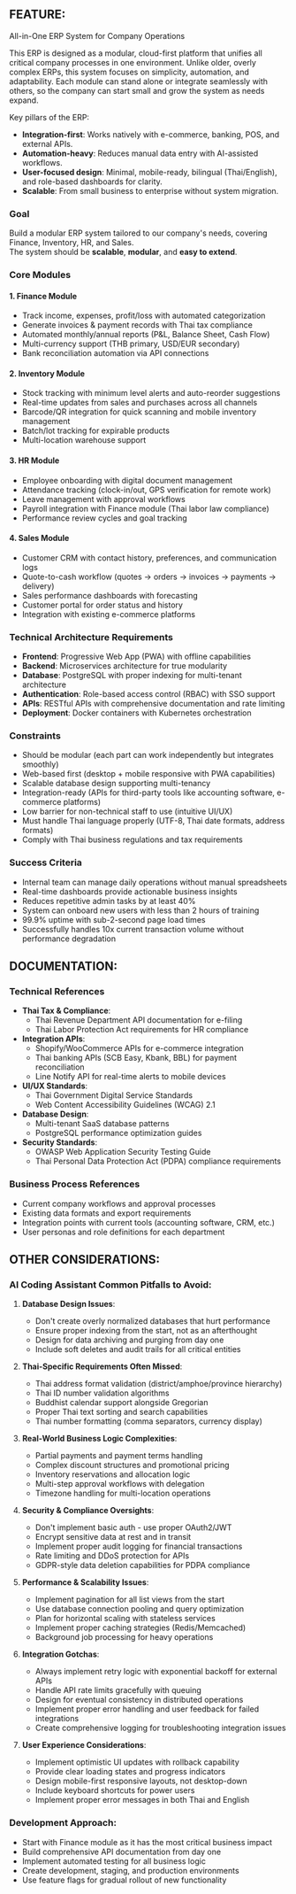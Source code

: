 ## FEATURE:
All-in-One ERP System for Company Operations

This ERP is designed as a modular, cloud-first platform that unifies all critical company processes in one environment. Unlike older, overly complex ERPs, this system focuses on simplicity, automation, and adaptability. Each module can stand alone or integrate seamlessly with others, so the company can start small and grow the system as needs expand.

Key pillars of the ERP:
- **Integration-first**: Works natively with e-commerce, banking, POS, and external APIs.
- **Automation-heavy**: Reduces manual data entry with AI-assisted workflows.
- **User-focused design**: Minimal, mobile-ready, bilingual (Thai/English), and role-based dashboards for clarity.
- **Scalable**: From small business to enterprise without system migration.

### Goal
Build a modular ERP system tailored to our company's needs, covering Finance, Inventory, HR, and Sales.  
The system should be **scalable**, **modular**, and **easy to extend**.

### Core Modules

#### 1. Finance Module
- Track income, expenses, profit/loss with automated categorization
- Generate invoices & payment records with Thai tax compliance
- Automated monthly/annual reports (P&L, Balance Sheet, Cash Flow)
- Multi-currency support (THB primary, USD/EUR secondary)
- Bank reconciliation automation via API connections

#### 2. Inventory Module  
- Stock tracking with minimum level alerts and auto-reorder suggestions
- Real-time updates from sales and purchases across all channels
- Barcode/QR integration for quick scanning and mobile inventory management
- Batch/lot tracking for expirable products
- Multi-location warehouse support

#### 3. HR Module
- Employee onboarding with digital document management
- Attendance tracking (clock-in/out, GPS verification for remote work)
- Leave management with approval workflows
- Payroll integration with Finance module (Thai labor law compliance)
- Performance review cycles and goal tracking

#### 4. Sales Module
- Customer CRM with contact history, preferences, and communication logs
- Quote-to-cash workflow (quotes → orders → invoices → payments → delivery)
- Sales performance dashboards with forecasting
- Customer portal for order status and history
- Integration with existing e-commerce platforms

### Technical Architecture Requirements
- **Frontend**: Progressive Web App (PWA) with offline capabilities
- **Backend**: Microservices architecture for true modularity
- **Database**: PostgreSQL with proper indexing for multi-tenant architecture
- **Authentication**: Role-based access control (RBAC) with SSO support
- **APIs**: RESTful APIs with comprehensive documentation and rate limiting
- **Deployment**: Docker containers with Kubernetes orchestration

### Constraints
- Should be modular (each part can work independently but integrates smoothly)
- Web-based first (desktop + mobile responsive with PWA capabilities)
- Scalable database design supporting multi-tenancy
- Integration-ready (APIs for third-party tools like accounting software, e-commerce platforms)
- Low barrier for non-technical staff to use (intuitive UI/UX)
- Must handle Thai language properly (UTF-8, Thai date formats, address formats)
- Comply with Thai business regulations and tax requirements

### Success Criteria
- Internal team can manage daily operations without manual spreadsheets
- Real-time dashboards provide actionable business insights
- Reduces repetitive admin tasks by at least 40%
- System can onboard new users with less than 2 hours of training
- 99.9% uptime with sub-2-second page load times
- Successfully handles 10x current transaction volume without performance degradation

## DOCUMENTATION:

### Technical References
- **Thai Tax & Compliance**: 
  - Thai Revenue Department API documentation for e-filing
  - Thai Labor Protection Act requirements for HR compliance
- **Integration APIs**:
  - Shopify/WooCommerce APIs for e-commerce integration
  - Thai banking APIs (SCB Easy, Kbank, BBL) for payment reconciliation
  - Line Notify API for real-time alerts to mobile devices
- **UI/UX Standards**:
  - Thai Government Digital Service Standards
  - Web Content Accessibility Guidelines (WCAG) 2.1
- **Database Design**:
  - Multi-tenant SaaS database patterns
  - PostgreSQL performance optimization guides
- **Security Standards**:
  - OWASP Web Application Security Testing Guide
  - Thai Personal Data Protection Act (PDPA) compliance requirements

### Business Process References
- Current company workflows and approval processes
- Existing data formats and export requirements
- Integration points with current tools (accounting software, CRM, etc.)
- User personas and role definitions for each department

## OTHER CONSIDERATIONS:

### AI Coding Assistant Common Pitfalls to Avoid:

1. **Database Design Issues**:
   - Don't create overly normalized databases that hurt performance
   - Ensure proper indexing from the start, not as an afterthought
   - Design for data archiving and purging from day one
   - Include soft deletes and audit trails for all critical entities

2. **Thai-Specific Requirements Often Missed**:
   - Thai address format validation (district/amphoe/province hierarchy)
   - Thai ID number validation algorithms
   - Buddhist calendar support alongside Gregorian
   - Proper Thai text sorting and search capabilities
   - Thai number formatting (comma separators, currency display)

3. **Real-World Business Logic Complexities**:
   - Partial payments and payment terms handling
   - Complex discount structures and promotional pricing
   - Inventory reservations and allocation logic
   - Multi-step approval workflows with delegation
   - Timezone handling for multi-location operations

4. **Security & Compliance Oversights**:
   - Don't implement basic auth - use proper OAuth2/JWT
   - Encrypt sensitive data at rest and in transit
   - Implement proper audit logging for financial transactions
   - Rate limiting and DDoS protection for APIs
   - GDPR-style data deletion capabilities for PDPA compliance

5. **Performance & Scalability Issues**:
   - Implement pagination for all list views from the start
   - Use database connection pooling and query optimization
   - Plan for horizontal scaling with stateless services
   - Implement proper caching strategies (Redis/Memcached)
   - Background job processing for heavy operations

6. **Integration Gotchas**:
   - Always implement retry logic with exponential backoff for external APIs
   - Handle API rate limits gracefully with queuing
   - Design for eventual consistency in distributed operations
   - Implement proper error handling and user feedback for failed integrations
   - Create comprehensive logging for troubleshooting integration issues

7. **User Experience Considerations**:
   - Implement optimistic UI updates with rollback capability
   - Provide clear loading states and progress indicators
   - Design mobile-first responsive layouts, not desktop-down
   - Include keyboard shortcuts for power users
   - Implement proper error messages in both Thai and English

### Development Approach:
- Start with Finance module as it has the most critical business impact
- Build comprehensive API documentation from day one
- Implement automated testing for all business logic
- Create development, staging, and production environments
- Use feature flags for gradual rollout of new functionality
